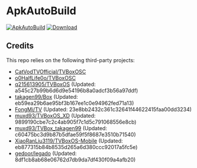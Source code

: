 # ApkAutoBuild

[![ApkAutoBuild](https://github.com/muxd93/ApkAutoBuild/actions/workflows/auto_build.yml/badge.svg)](https://github.com/muxd93/ApkAutoBuild/actions/workflows/auto_build.yml)
[![Download](https://img.shields.io/github/v/release/muxd93/ApkAutoBuild?color=green&logoColor=green&label=Download&logo=DocuSign)](https://github.com/muxd93/ApkAutoBuild/releases)

## Credits
This repo relies on the following third-party projects:
- [CatVodTVOfficial/TVBoxOSC](https://github.com/CatVodTVOfficial/TVBoxOSC)
- [o0HalfLife0o/TVBoxOSC](https://github.com/o0HalfLife0o/TVBoxOSC/releases)
- [q215613905/TVBoxOS](https://github.com/q215613905/TVBoxOS) (Updated: a545c27b99b6d6d9e54196b8a0adcf3b56a97ddf)
- [takagen99/Box](https://github.com/takagen99/Box) (Updated: eb59ea29b6ae95bf3b167ee1c0e94962fed71a13)
- [FongMi/TV](https://github.com/FongMi/TV) (Updated: 23e8bb2432c361c32641f44622415faa00dd3234)
- [muxd93/TVBoxOS_XD](https://github.com/muxd93/TVBoxOS_XD) (Updated: 9899190cbe7c2c4ab905f7c1d5c791068556e8cb)
- [muxd93/TVBox_takagen99](https://github.com/muxd93/TVBox_takagen99) (Updated: c60475bc3d9b87b5dfae59f5f8687e3510b71540)
- [XiaoRanLiu3119/TVBoxOS-Mobile](https://github.com/XiaoRanLiu3119/TVBoxOS-Mobile) (Updated: eb877315b84b8535d265a6d380ccc92017a5fc5e)
- [gedoor/legado](https://github.com/gedoor/legado) (Updated: 8df1cb8ab68e06762d7db9da7df430f09a4afb20)
